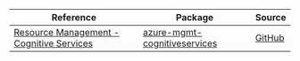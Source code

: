 | Reference | Package | Source |
|---|---|---|
|[Resource Management - Cognitive Services](mgmt-cognitiveservices-readme.md)|[azure-mgmt-cognitiveservices](https://pypi.org/project/azure-mgmt-cognitiveservices)|[GitHub](https://github.com/Azure/azure-sdk-for-python/blob/main/sdk/cognitiveservices/azure-mgmt-cognitiveservices)|
